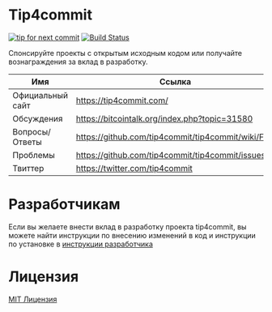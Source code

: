 Tip4commit
==========

[![tip for next commit](https://tip4commit.com/projects/307.svg)](https://tip4commit.com/projects/307)
[![Build Status](https://travis-ci.org/tip4commit/tip4commit.svg?branch=master)](https://travis-ci.org/tip4commit/tip4commit)

Спонсируйте проекты с открытым исходным кодом или получайте вознаграждения за вклад в разработку.

Имя | Ссылка
----|----|
Официальный сайт | https://tip4commit.com/
Обсуждения | https://bitcointalk.org/index.php?topic=31580
Вопросы/Ответы | https://github.com/tip4commit/tip4commit/wiki/FAQ
Проблемы | https://github.com/tip4commit/tip4commit/issues
Твиттер | https://twitter.com/tip4commit

Разработчикам
==========

Если вы желаете внести вклад в разработку проекта tip4commit, вы можете найти инструкции по внесению изменений в код и инструкции по установке в [инструкции разработчика](https://github.com/tip4commit/tip4commit/wiki/Developer-README)


Лицензия
=======

[MIT Лицензия](https://github.com/tip4commit/tip4commit/blob/master/LICENSE)
